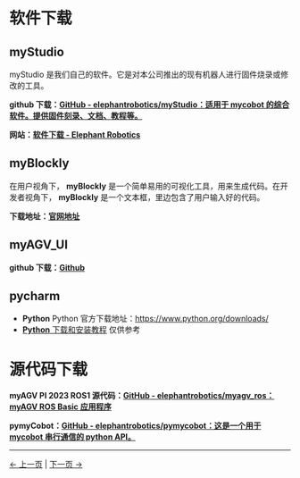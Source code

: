# 软件下载

## myStudio

myStudio 是我们自己的软件。它是对本公司推出的现有机器人进行固件烧录或修改的工具。

**github 下载：[GitHub - elephantrobotics/myStudio：适用于 mycobot 的综合软件。提供固件刻录、文档、教程等。](https://github.com/elephantrobotics/myStudio)**

**网站：[软件下载 - Elephant Robotics](https://www.elephantrobotics.com/download/)**

## myBlockly

在用户视角下， **myBlockly** 是一个简单易用的可视化工具，用来生成代码。在开发者视角下， **myBlockly** 是一个文本框，里边包含了用户输入好的代码。

**下载地址：[官网地址](https://www.elephantrobotics.com/download/)**

## myAGV_UI

**github 下载：[Github](https://github.com/elephantrobotics/AGV_UI.git)**

## pycharm

- **Python** Python 官方下载地址：https://www.python.org/downloads/
- [**Python** 下载和安装教程](https://python.land/installing-python#Install_Python_on_Windows) 仅供参考

# 源代码下载

**myAGV PI 2023 ROS1 源代码：[GitHub - elephantrobotics/myagv_ros：myAGV ROS Basic 应用程序](https://github.com/elephantrobotics/myagv_ros/tree/myagv_ros_2023Pi)**

**pymyCobot：[GitHub - elephantrobotics/pymycobot：这是一个用于 mycobot 串行通信的 python API。](https://github.com/elephantrobotics/pymycobot)**

---

[← 上一页](8.2-productBrochure.md) | [下一页 →](8.4-SystemInformation/README.md)
